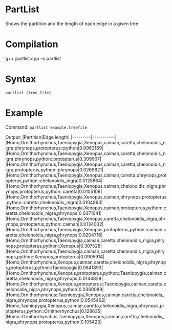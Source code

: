 # PartList
Shows the partition and the length of each edge in a given tree

# Compilation
g++ partlist.cpp -o partlist

# Syntax
`partlist [tree_file]`

# Example

Command:
`partlist example.treefile`

Output:
|Partition|Edge length|
|---------|-----------|
|Homo,Ornithorhynchus,Taeniopygia,Xenopus,caiman,caretta,chelonoidis_nigra,phrynops,protopterus::python|0.0963169|
|Homo,Ornithorhynchus,Taeniopygia,Xenopus,caiman,caretta,chelonoidis_nigra,phrynops,python::protopterus|0.309907|
|Homo,Ornithorhynchus,Taeniopygia,Xenopus,caiman,caretta,chelonoidis_nigra,protopterus,python::phrynops|0.0269821|
|Homo,Ornithorhynchus,Taeniopygia,Xenopus,caiman,caretta,phrynops,protopterus,python::chelonoidis_nigra|0.0125864|
|Homo,Ornithorhynchus,Taeniopygia,Xenopus,caiman,chelonoidis_nigra,phrynops,protopterus,python::caretta|0.0105109|
|Homo,Ornithorhynchus,Taeniopygia,Xenopus,caiman,phrynops,protopterus,python::caretta,chelonoidis_nigra|0.0104963|
|Homo,Ornithorhynchus,Taeniopygia,Xenopus,caiman,protopterus,python::caretta,chelonoidis_nigra,phrynops|0.0371041|
|Homo,Ornithorhynchus,Taeniopygia,Xenopus,caretta,chelonoidis_nigra,phrynops,protopterus,python::caiman|0.0134032|
|Homo,Ornithorhynchus,Taeniopygia,Xenopus,protopterus,python::caiman,caretta,chelonoidis_nigra,phrynops|0.0204716|
|Homo,Ornithorhynchus,Taeniopygia,caiman,caretta,chelonoidis_nigra,phrynops,protopterus,python::Xenopus|0.307528|
|Homo,Ornithorhynchus,Taeniopygia,caiman,caretta,chelonoidis_nigra,phrynops,python::Xenopus,protopterus|0.0905914|
|Homo,Ornithorhynchus,Xenopus,caiman,caretta,chelonoidis_nigra,phrynops,protopterus,python::Taeniopygia|0.0641893|
|Homo,Ornithorhynchus,Xenopus,protopterus,python::Taeniopygia,caiman,caretta,chelonoidis_nigra,phrynops|0.0144828|
|Homo,Ornithorhynchus,Xenopus,protopterus::Taeniopygia,caiman,caretta,chelonoidis_nigra,phrynops,python|0.0360089|
|Homo,Ornithorhynchus::Taeniopygia,Xenopus,caiman,caretta,chelonoidis_nigra,phrynops,protopterus,python|0.0545462|
|Homo,Taeniopygia,Xenopus,caiman,caretta,chelonoidis_nigra,phrynops,protopterus,python::Ornithorhynchus|0.128635|
|Homo::Ornithorhynchus,Taeniopygia,Xenopus,caiman,caretta,chelonoidis_nigra,phrynops,protopterus,python|0.105423|
